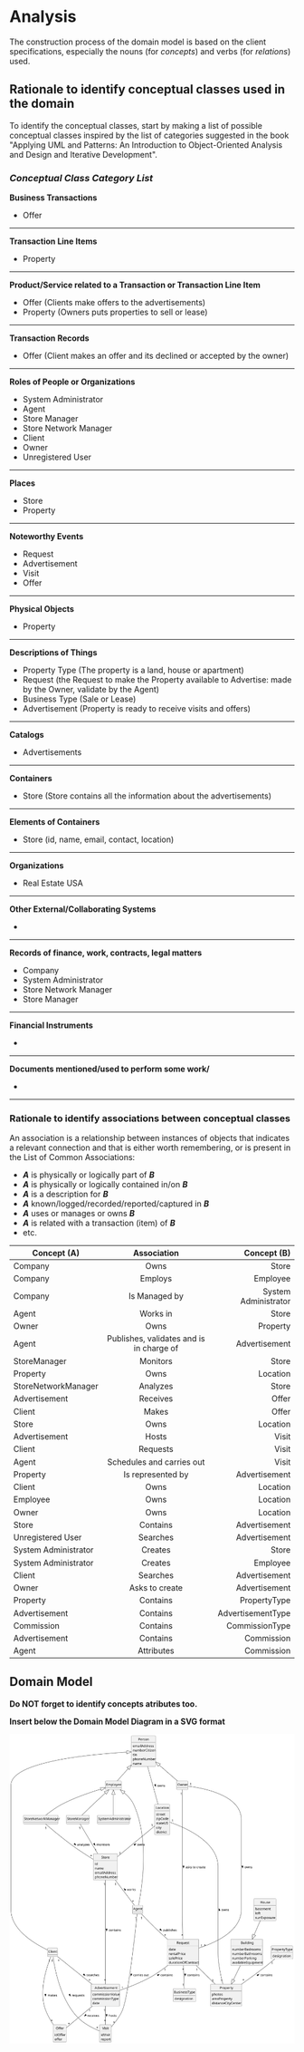 # Analysis

The construction process of the domain model is based on the client specifications, especially the nouns (for _concepts_) and verbs (for _relations_) used. 

## Rationale to identify conceptual classes used in the domain ##
To identify the conceptual classes, start by making a list of possible conceptual classes inspired by the list of categories suggested in the book "Applying UML and Patterns: An Introduction to Object-Oriented Analysis and Design and Iterative Development". 


### _Conceptual Class Category List_ ###

**Business Transactions**

* Offer

---

**Transaction Line Items**

* Property

---

**Product/Service related to a Transaction or Transaction Line Item**

* Offer (Clients make offers to the advertisements)
* Property (Owners puts properties to sell or lease)

---


**Transaction Records**

* Offer (Client makes an offer and its declined or accepted by the owner)

---  


**Roles of People or Organizations**

* System Administrator
* Agent
* Store Manager
* Store Network Manager
* Client
* Owner
* Unregistered User

---


**Places**

* Store
* Property

---

**Noteworthy Events**

* Request
* Advertisement
* Visit
* Offer

---


**Physical Objects**

* Property

---


**Descriptions of Things**

* Property Type (The property is a land, house or apartment)
* Request (the Request to make the Property available to Advertise: made by the Owner, validate by the Agent)
* Business Type (Sale or Lease)
* Advertisement (Property is ready to receive visits and offers) 


---


**Catalogs**

* Advertisements

---


**Containers**

* Store (Store contains all the information about the advertisements)

---


**Elements of Containers**

* Store (id, name, email, contact, location)

---


**Organizations**

*  Real Estate USA

---

**Other External/Collaborating Systems**

*  


---


**Records of finance, work, contracts, legal matters**

* Company
* System Administrator
* Store Network Manager
* Store Manager

---


**Financial Instruments**

*  

---


**Documents mentioned/used to perform some work/**

*

---



### **Rationale to identify associations between conceptual classes** ###

An association is a relationship between instances of objects that indicates a relevant connection and that is either worth remembering, or is present in the List of Common Associations: 

+ **_A_** is physically or logically part of **_B_**
+ **_A_** is physically or logically contained in/on **_B_**
+ **_A_** is a description for **_B_**
+ **_A_** known/logged/recorded/reported/captured in **_B_**
+ **_A_** uses or manages or owns **_B_**
+ **_A_** is related with a transaction (item) of **_B_**
+ etc.



| Concept (A)          |               Association                |          Concept (B) |
|----------------------|:----------------------------------------:|---------------------:|
| Company              |                   Owns                   |                Store |
| Company              |                 Employs                  |             Employee |
| Company              |              Is Managed by               | System Administrator |
| Agent                |                 Works in                 |                Store |
| Owner                |                   Owns                   |             Property |
| Agent                | Publishes, validates and is in charge of |        Advertisement |
| StoreManager         |                 Monitors                 |                Store |
| Property             |                   Owns                   |             Location |
| StoreNetworkManager  |                 Analyzes                 |                Store |
| Advertisement        |                 Receives                 |                Offer |
| Client               |                  Makes                   |                Offer |
| Store                |                   Owns                   |             Location |
| Advertisement        |                  Hosts                   |                Visit |
| Client               |                 Requests                 |                Visit |
| Agent                |        Schedules and carries out         |                Visit |
| Property             |            Is represented by             |        Advertisement |
| Client               |                   Owns                   |             Location |
| Employee             |                   Owns                   |             Location |
| Owner                |                   Owns                   |             Location |
| Store                |                 Contains                 |        Advertisement |
| Unregistered User    |                 Searches                 |        Advertisement |
| System Administrator |                 Creates                  |                Store |
| System Administrator |                 Creates                  |             Employee |
| Client               |                 Searches                 |        Advertisement |
| Owner                |              Asks to create              |        Advertisement |
| Property             |                 Contains                 |         PropertyType |
| Advertisement        |                 Contains                 |    AdvertisementType |
| Commission           |                 Contains                 |       CommissionType |
| Advertisement        |                 Contains                 |           Commission |
| Agent                |                Attributes                |           Commission |



## Domain Model

**Do NOT forget to identify concepts atributes too.**

**Insert below the Domain Model Diagram in a SVG format**

![Domain Model](svg/project-domain-model.svg)



